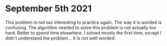 # September 5th 2021
This problem is not too interesting to practice again.
The way it is worded is confusing. The algorithm needed to solve this problem is not actually too hard.
Better to spend time elsewhere.
I solved mostly the first time, except I didn't understand the problem... it is not well worded.